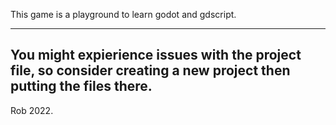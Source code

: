 This game is a playground to learn godot and gdscript.

------------------------------------------------------
You might expierience issues with the project file, so consider creating a new project then putting the files there.
------------------------------------------------------


Rob 2022.
